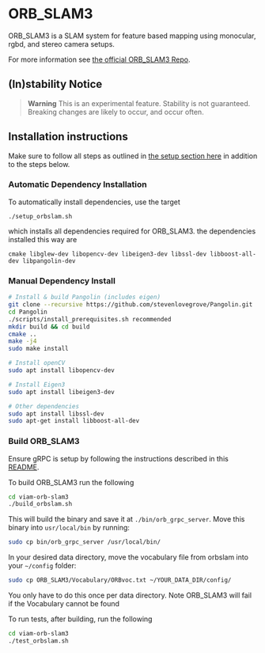 # ORB_SLAM3

ORB_SLAM3 is a SLAM system for feature based mapping using monocular, rgbd, and stereo camera setups. 

For more information see [the official ORB_SLAM3 Repo](https://github.com/UZ-SLAMLab/ORB_SLAM3).

## (In)stability Notice
> **Warning**
> This is an experimental feature. Stability is not guaranteed. Breaking changes are likely to occur, and occur often.

## Installation instructions
Make sure to follow all steps as outlined in [the setup section here](../../README.md#setup) in addition to the steps below. 

### Automatic Dependency Installation
To automatically install dependencies, use the target 
```
./setup_orbslam.sh
```

which installs all dependencies required for ORB_SLAM3. the dependencies installed this way are
```
cmake libglew-dev libopencv-dev libeigen3-dev libssl-dev libboost-all-dev libpangolin-dev
```
### Manual Dependency Install
```bash
# Install & build Pangolin (includes eigen)
git clone --recursive https://github.com/stevenlovegrove/Pangolin.git
cd Pangolin 
./scripts/install_prerequisites.sh recommended
mkdir build && cd build
cmake ..
make -j4 
sudo make install
```

```bash
# Install openCV
sudo apt install libopencv-dev
```

```bash
# Install Eigen3
sudo apt install libeigen3-dev
```

```bash
# Other dependencies
sudo apt install libssl-dev 
sudo apt-get install libboost-all-dev
```

### Build ORB_SLAM3
Ensure gRPC is setup by following the instructions described in this [README](../README.md). 

To build ORB_SLAM3 run the following
```bash
cd viam-orb-slam3
./build_orbslam.sh
```

This will build the binary and save it at `./bin/orb_grpc_server`. Move this binary into `usr/local/bin` by running:

```bash
sudo cp bin/orb_grpc_server /usr/local/bin/
```

In your desired data directory, move the vocabulary file from orbslam into your `~/config` folder:  
```bash
sudo cp ORB_SLAM3/Vocabulary/ORBvoc.txt ~/YOUR_DATA_DIR/config/
```
You only have to do this once per data directory. Note ORB_SLAM3 will fail if the Vocabulary cannot be found

To run tests, after building, run the following
```bash
cd viam-orb-slam3
./test_orbslam.sh
```
